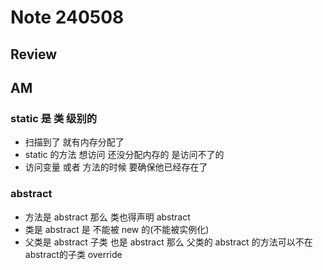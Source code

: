 # Note 240508

## Review

## AM
### static 是 类 级别的
  - 扫描到了 就有内存分配了 
  - static 的方法 想访问 还没分配内存的 是访问不了的
  - 访问变量 或者 方法的时候 要确保他已经存在了

### abstract 
- 方法是 abstract 那么 类也得声明 abstract
- 类是 abstract 是 不能被 new 的(不能被实例化)
- 父类是 abstract 子类 也是 abstract 那么 父类的 abstract 的方法可以不在abstract的子类 override

